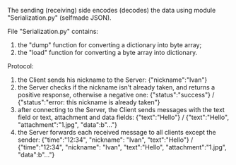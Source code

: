 The sending (receiving) side encodes (decodes) the data using module "Serialization.py" (selfmade JSON).

File "Serialization.py" contains:
1) the "dump" function for converting a dictionary into byte array;
2) the "load" function for converting a byte array into dictionary.

Protocol:
1) the Client sends his nickname to the Server: {"nickname":"Ivan"}
2) the Server checks if the nickname isn't already taken, and returns a positive response, otherwise a negative one:
{"status":"success"} / {"status":"error: this nickname is already taken"}
3) after connecting to the Server, the Client sends messages with the text field or text, attachment and data fields:
{"text":"Hello"} / {"text":"Hello", "attachment":"1.jpg", "data":b"..."}
4) the Server forwards each received message to all clients except the sender:
{"time":"12:34", "nickname": "Ivan", "text":"Hello"} / {"time":"12:34", "nickname": "Ivan", "text":"Hello", "attachment":"1.jpg", "data":b"..."} 